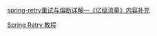 [spring-retry重试与熔断详解—《亿级流量》内容补充](https://developer.aliyun.com/article/92899)

[Spring Retry 教程](https://springdoc.cn/spring-retry-guide/)